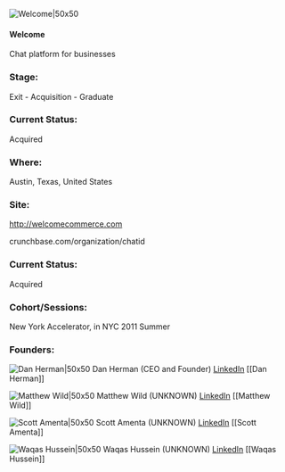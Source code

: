 

![Welcome|50x50](https://apimg.techstars.com/connect/images/image_files/53d6cc19af05d7c445000007/original/chatid.png)

#### Welcome
Chat platform for businesses

### Stage: 
Exit - Acquisition - Graduate 

### Current Status: 
Acquired

### Where:
Austin, Texas, United States

### Site:
http://welcomecommerce.com



crunchbase.com/organization/chatid

### Current Status: 
Acquired

### Cohort/Sessions: 
New York Accelerator, in NYC 2011 Summer

### Founders: 

![Dan Herman|50x50](https://apimg.techstars.com/connect/images/image_files/5671a1e8bbe36f440a000002/original/Screen_Shot_2015-12-16_at_10.39.06_AM.png) Dan Herman (CEO and Founder) [LinkedIn](https://linkedin.com/pub/dan-herman) [[Dan Herman]]

![Matthew Wild|50x50](http://gravatar.com/avatar/39164521dec07cf69d6a319812dfa8aa.png?s=150&d=identicon) Matthew Wild (UNKNOWN) [LinkedIn](https://linkedin.com/in/matthew-wild-73157314) [[Matthew Wild]]

![Scott Amenta|50x50](https://twimg0-a.akamaihd.net/profile_images/1240517191/Scot_and_his_bike_bigger.jpg) Scott Amenta (UNKNOWN) [LinkedIn](https://linkedin.com/in/scott-amenta-2189ab8) [[Scott Amenta]]

![Waqas Hussein|50x50](http://gravatar.com/avatar/2c5ddd49666553ebd318c147053eea2e.png?s=150&d=identicon) Waqas Hussein (UNKNOWN) [LinkedIn](https://linkedin.com/in/waqashussain) [[Waqas Hussein]]


